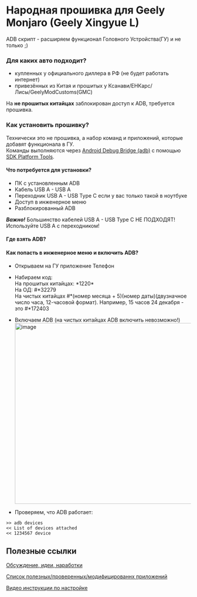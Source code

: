 # Народная прошивка для Geely Monjaro (Geely Xingyue L)
ADB скрипт - расширяем функционал Головного Устройства(ГУ) и не только ;)

### Для каких авто подходит?
- купленных у официального диллера в РФ (не будет работать интернет)
- привезённых из Китая и прошитых у Ксанави/ЕНКарс/Лисы/GeelyModCustoms(GMC)

На **не прошитых китайцах** заблокирован доступ к ADB, требуется прошивка.

### Как установить прошивку?
Технически это не прошивка, а набор команд и приложений, которые добавят функционала в ГУ.  
Команды выполняются через [Android Debug Bridge (adb)](https://developer.android.com/tools/adb) с помощью [SDK Platform Tools](https://developer.android.com/tools/releases/platform-tools).

#### Что потребуется для установки?
- ПК с установленным ADB
- Кабель USB A - USB A
- Переходник USB A - USB Type С если у вас только такой в ноутбуке
- Доступ в инженерное меню
- Разблокированный ADB
  
***Важно!*** Большинство кабелей USB A - USB Type C НЕ ПОДХОДЯТ! Используйте USB A с переходником!

#### Где взять ADB?
#### Как попасть в инженерное меню и включить ADB?
- Открываем на ГУ приложение Телефон  
- Набираем код:  
На прошитых китайцах: \*1220*  
На ОД: #\*32279  
На чистых китайцах #*(номер месяца + 5)(номер даты)(двузначное число часа, 12-часовой формат). Например, 15 часов 24 декабря - это #*172403  
- Включаем ADB (на чистых китайцах ADB включить невозможно!)  
  <img width="492" alt="image" src="https://github.com/dE1l/geely-monjaro/assets/8767620/6b6b2575-09bf-4208-9974-7edc8c3490e1">  

- Проверяем, что ADB работает:
```
>> adb devices
<< List of devices attached
<< 1234567 device
```


## Полезные ссылки
[Обсуждение, идеи, наработки](https://t.me/geely_monjaro_club)

[Список полезных/проверенных/модифицированнх приложений](https://disk.yandex.ru/d/A1fr6KgK-TvDxQ)

[Видео инструкции по настройке](https://www.youtube.com/@WorldOfColonization)
